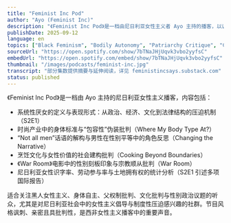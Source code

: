 ```yaml
---
title: "Feminist Inc Pod"
author: "Ayo (Feminist Inc)"
description: "《Feminist Inc Pod》是一档由尼日利亚女性主义者 Ayo 主持的播客，以讽刺与亲密风格探讨尼日利亚女性的现实处境。节目内容涵盖系统性厌女、身体政治、法律不公、文化规范与媒体表征，强调黑人女性主义与交叉性视角，是尼日利亚女性主义播客中的独立声音。"
publishDate: 2025-09-12
language: en
topics: ["Black Feminism", "Bodily Autonomy", "Patriarchy Critique", "Cultural Critique", "Gender Politics"]
sourceUrl: "https://open.spotify.com/show/7bTNaJHjUqvk3vbo2yyfsC"
embedUrl: "https://open.spotify.com/embed/show/7bTNaJHjUqvk3vbo2yyfsC"
thumbnail: "/images/podcasts/feminist-inc.jpg"
transcript: "部分集数提供摘要与延伸阅读，详见 feministincsays.substack.com"
status: published
---
```


《Feminist Inc Pod》是一档由 Ayo 主持的尼日利亚女性主义播客，内容包括：

- 系统性厌女的定义与表现形式：从政治、经济、文化到法律结构的压迫机制（S2E1）
- 时尚产业中的身体标准与“包容性”伪装批判（Where My Body Type At?）
- “Not all men”话语的解构与男性在性别平等中的角色反思（Changing the Narrative）
- 烹饪文化与女性价值的社会建构批判（Cooking Beyond Boundaries）
- 《War Room》电影中的性别刻板印象与宗教顺从批判（War Room）
- 尼日利亚女性识字率、劳动参与率与土地拥有权的统计分析（S2E1 引述多项国际报告）

适合关注黑人女性主义、身体自主、父权制批判、文化批判与性别政治议题的听众，尤其是对尼日利亚社会中的女性主义倡导与制度性压迫感兴趣的社群。节目风格讽刺、亲密且具批判性，是西非女性主义播客中的重要声音。
